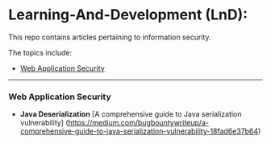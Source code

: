 # Learning-And-Development (LnD):

This repo contains articles pertaining to information security.

The topics include:

- [Web Application Security](#web-application-security)


----------

### Web Application Security
	
- **Java Deserialization**
[A comprehensive guide to Java serialization vulnerability] (https://medium.com/bugbountywriteup/a-comprehensive-guide-to-java-serialization-vulnerability-18fad6e37b64)


